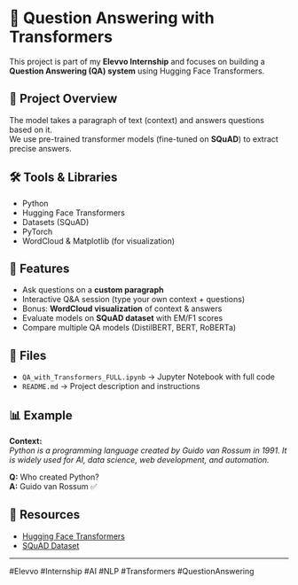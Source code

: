 # 🤖 Question Answering with Transformers

This project is part of my **Elevvo Internship** and focuses on building a **Question Answering (QA) system** using Hugging Face Transformers.

## 📌 Project Overview
The model takes a paragraph of text (context) and answers questions based on it.  
We use pre-trained transformer models (fine-tuned on **SQuAD**) to extract precise answers.

## 🛠 Tools & Libraries
- Python  
- Hugging Face Transformers  
- Datasets (SQuAD)  
- PyTorch  
- WordCloud & Matplotlib (for visualization)  

## 🚀 Features
- Ask questions on a **custom paragraph**  
- Interactive Q&A session (type your own context + questions)  
- Bonus: **WordCloud visualization** of context & answers  
- Evaluate models on **SQuAD dataset** with EM/F1 scores  
- Compare multiple QA models (DistilBERT, BERT, RoBERTa)

## 📂 Files
- `QA_with_Transformers_FULL.ipynb` → Jupyter Notebook with full code  
- `README.md` → Project description and instructions  

## 📊 Example
**Context:**  
*Python is a programming language created by Guido van Rossum in 1991. It is widely used for AI, data science, web development, and automation.*  

**Q:** Who created Python?  
**A:** Guido van Rossum ✅  

## 🔗 Resources
- [Hugging Face Transformers](https://huggingface.co/transformers/)  
- [SQuAD Dataset](https://rajpurkar.github.io/SQuAD-explorer/)  

--- 

#Elevvo #Internship #AI #NLP #Transformers #QuestionAnswering
